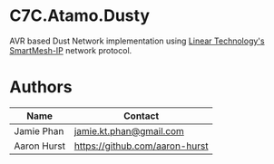 # C7C.Atamo.Dusty

AVR based Dust Network implementation using [Linear Technology's SmartMesh-IP](http://www.linear.com/products/smartmesh_ip) network protocol.

# Authors
| Name | Contact |
| --- | --- |
| Jamie Phan | jamie.kt.phan@gmail.com |
| Aaron Hurst | https://github.com/aaron-hurst | 


